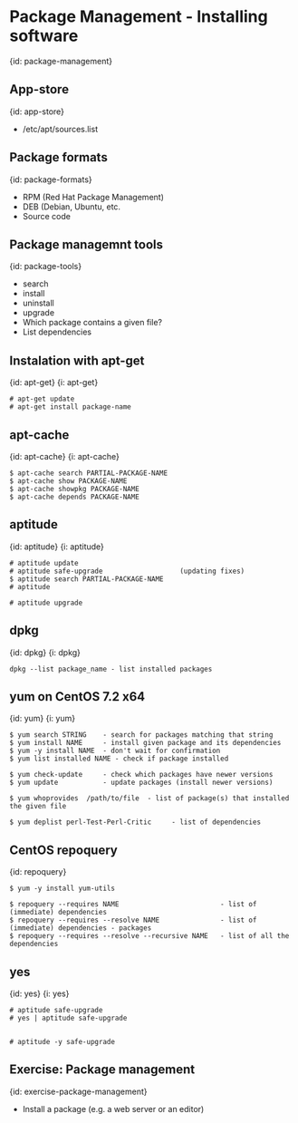 # Package Management - Installing software
{id: package-management}

## App-store
{id: app-store}

* /etc/apt/sources.list



## Package formats
{id: package-formats}

* RPM (Red Hat Package Management)
* DEB (Debian, Ubuntu, etc.
* Source code



## Package managemnt tools
{id: package-tools}

* search
* install
* uninstall
* upgrade
* Which package contains a given file?
* List dependencies



## Instalation with apt-get
{id: apt-get}
{i: apt-get}

```
# apt-get update
# apt-get install package-name
```


## apt-cache
{id: apt-cache}
{i: apt-cache}

```
$ apt-cache search PARTIAL-PACKAGE-NAME
$ apt-cache show PACKAGE-NAME
$ apt-cache showpkg PACKAGE-NAME
$ apt-cache depends PACKAGE-NAME
```


## aptitude
{id: aptitude}
{i: aptitude}

```
# aptitude update
# aptitude safe-upgrade                   (updating fixes)
$ aptitude search PARTIAL-PACKAGE-NAME
# aptitude 

# aptitude upgrade
```


## dpkg
{id: dpkg}
{i: dpkg}

```
dpkg --list package_name - list installed packages
```


## yum on CentOS  7.2 x64
{id: yum}
{i: yum}

```
$ yum search STRING    - search for packages matching that string
$ yum install NAME     - install given package and its dependencies
$ yum -y install NAME  - don't wait for confirmation
$ yum list installed NAME - check if package installed 

$ yum check-update     - check which packages have newer versions
$ yum update           - update packages (install newer versions)

$ yum whoprovides  /path/to/file  - list of package(s) that installed the given file

$ yum deplist perl-Test-Perl-Critic     - list of dependencies
```


## CentOS repoquery
{id: repoquery}

```
$ yum -y install yum-utils

$ repoquery --requires NAME                         - list of (immediate) dependencies
$ repoquery --requires --resolve NAME               - list of (immediate) dependencies - packages
$ repoquery --requires --resolve --recursive NAME   - list of all the dependencies
```


## yes
{id: yes}
{i: yes}

```
# aptitude safe-upgrade
# yes | aptitude safe-upgrade


# aptitude -y safe-upgrade
```


## Exercise: Package management
{id: exercise-package-management}

* Install a package (e.g. a web server or an editor)





